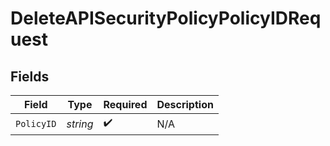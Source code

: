 # DeleteAPISecurityPolicyPolicyIDRequest


## Fields

| Field              | Type               | Required           | Description        |
| ------------------ | ------------------ | ------------------ | ------------------ |
| `PolicyID`         | *string*           | :heavy_check_mark: | N/A                |